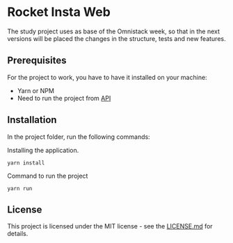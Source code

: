 # Rocket Insta Web

The study project uses as base of the Omnistack week, so that in the next versions will be placed the changes in the structure, tests and new features.

## Prerequisites

For the project to work, you have to have it installed on your machine:

- Yarn or NPM
- Need to run the project from [API](https://github.com/renesoaresse/oministack-rocket-insta-api)

## Installation

In the project folder, run the following commands:

Installing the application.

```
yarn install
```

Command to run the project

```
yarn run
```

## License

This project is licensed under the MIT license - see the [LICENSE.md](LICENSE.md) for details.

